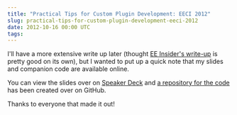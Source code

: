 ```yaml
---
title: "Practical Tips for Custom Plugin Development: EECI 2012"
slug: practical-tips-for-custom-plugin-development-eeci-2012
date: 2012-10-16 00:00 UTC
tags:
---
```


I'll have a more extensive write up later (thought [EE Insider's write-up](http://eeinsider.com/blog/blake-walters-practical-tips-for-writing-custom-plugins/) is pretty good on its own), but I wanted to put up a quick note that my slides and companion code are available online.

You can view the slides over on [Speaker Deck](https://speakerdeck.com/u/markupboy/p/diving-in-practical-tips-for-custom-plugin-development) and [a repository for the code](https://github.com/markupboy/Custom-Plugin-Dev-EECI-2012) has been created over on GitHub.

Thanks to everyone that made it out!
